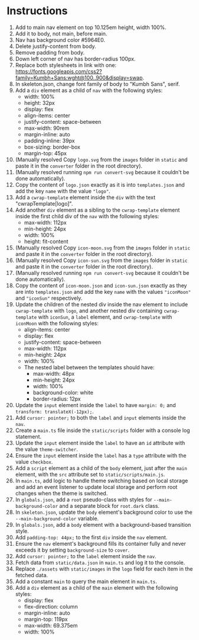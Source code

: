 # Instructions

1. Add to main nav element on top 10.125em height, width 100%.
2. Add it to body, not main, before main.
3. Nav has background color #5964E0.
4. Delete justify-content from body.
5. Remove padding from body.
6. Down left corner of nav has border-radius 100px.
7. Replace both stylesheets in link with one: <https://fonts.googleapis.com/css2?family=Kumbh+Sans:wght@100..900&display=swap>.
8. In skeleton.json, change font family of body to "Kumbh Sans", serif.
9. Add a `div` element as a child of `nav` with the following styles:
   - width: 100%
   - height: 32px
   - display: flex
   - align-items: center
   - justify-content: space-between
   - max-width: 90rem
   - margin-inline: auto
   - padding-inline: 39px
   - box-sizing: border-box
   - margin-top: 45px
10. (Manually resolved Copy `logo.svg` from the `images` folder in `static` and paste it in the `converter` folder in the root directory).
11. (Manually resolved running `npm run convert-svg` because it couldn't be done automatically).
12. Copy the content of `logo.json` exactly as it is into `templates.json` and add the key `name` with the value `"logo"`.
13. Add a `cwrap-template` element inside the `div` with the text "cwrapTemplate[logo]".
14. Add another `div` element as a sibling to the `cwrap-template` element inside the first child div of the `nav` with the following styles:
    - max-width: 112px
    - min-height: 24px
    - width: 100%
    - height: fit-content
15. (Manually resolved Copy `icon-moon.svg` from the `images` folder in `static` and paste it in the `converter` folder in the root directory).
16. (Manually resolved Copy `icon-sun.svg` from the `images` folder in `static` and paste it in the `converter` folder in the root directory).
17. (Manually resolved running `npm run convert-svg` because it couldn't be done automatically).
18. Copy the content of `icon-moon.json` and `icon-sun.json` exactly as they are into `templates.json` and add the key `name` with the values `"iconMoon"` and `"iconSun"` respectively.
19. Update the children of the nested div inside the nav element to include `cwrap-template` with `logo`, and another nested div containing `cwrap-template` with `iconSun`, a `label` element, and `cwrap-template` with `iconMoon` with the following styles:
    - align-items: center
    - display: flex
    - justify-content: space-between
    - max-width: 112px
    - min-height: 24px
    - width: 100%
    - The nested label between the templates should have:
      - max-width: 48px
      - min-height: 24px
      - width: 100%
      - background-color: white
      - border-radius: 12px
20. Update the `input` element inside the `label` to have `margin: 0;` and `transform: translateX(-12px);`.
21. Add `cursor: pointer;` to both the `label` and `input` elements inside the `nav`.
22. Create a `main.ts` file inside the `static/scripts` folder with a console log statement.
23. Update the `input` element inside the `label` to have an `id` attribute with the value `theme-switcher`.
24. Ensure the `input` element inside the `label` has a `type` attribute with the value `checkbox`.
25. Add a `script` element as a child of the `body` element, just after the `main` element, with the `src` attribute set to `static/scripts/main.js`.
26. In `main.ts`, add logic to handle theme switching based on local storage and add an event listener to update local storage and perform root changes when the theme is switched.
27. In `globals.json`, add a `root` pseudo-class with styles for `--main-background-color` and a separate block for `root.dark` class.
28. In `skeleton.json`, update the `body` element's background color to use the `--main-background-color` variable.
29. In `globals.json`, add a `body` element with a background-based transition style.
30. Add `padding-top: 44px;` to the first `div` inside the `nav` element.
31. Ensure the `nav` element's background fills its container fully and never exceeds it by setting `background-size` to `cover`.
32. Add `cursor: pointer;` to the `label` element inside the `nav`.
33. Fetch data from `static/data.json` in `main.ts` and log it to the console.
34. Replace `./assets` with `static/images` in the `logo` field for each item in the fetched data.
35. Add a constant `main` to query the main element in `main.ts`.
36. Add a `div` element as a child of the `main` element with the following styles:
    - display: flex
    - flex-direction: column
    - margin-inline: auto
    - margin-top: 119px
    - max-width: 69.375em
    - width: 100%
